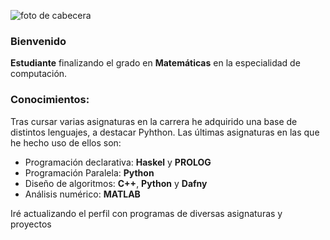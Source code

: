 ![foto de cabecera](https://www.microbeam.es/imagen/900/300/Imagenes/900x200/microbeam-adn-valores.jpg)

### Bienvenido

**Estudiante** finalizando el grado en **Matemáticas** en la especialidad de computación.

### Conocimientos:

Tras cursar varias asignaturas en la carrera he adquirido una base de distintos lenguajes, a destacar Pyhthon. Las últimas asignaturas en las que he hecho uso de ellos son:

* Programación declarativa: **Haskel**  y **PROLOG**
* Programación Paralela: **Python**
* Diseño de algoritmos: **C++**, **Python** y **Dafny**
* Análisis numérico: **MATLAB**

Iré actualizando el perfil con programas de diversas asignaturas y proyectos
